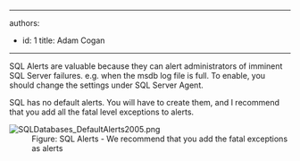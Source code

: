 

---
authors:
  - id: 1
    title: Adam Cogan
---




<span class='intro'> <p class="ssw15-rteElement-P">SQL Alerts are valuable because they can alert administrators of imminent SQL Server failures. e.g. when the msdb log file is full. To enable, you should change the settings under SQL Server Agent.​<br></p> </span>

<dl class="image"><dt>SQL has no default alerts. You will have to create them, and I recommend that you add all the fatal level exceptions to alerts.<br></dt></dl><dl class="image"><dt><img src="/PublishingImages/SQLDatabases_DefaultAlerts2005.png" alt="SQLDatabases_DefaultAlerts2005.png" /><br></dt><dd>Figure&#58;&#160;SQL Alerts - We recommend that you add the fatal exceptions as alerts​​</dd></dl>


